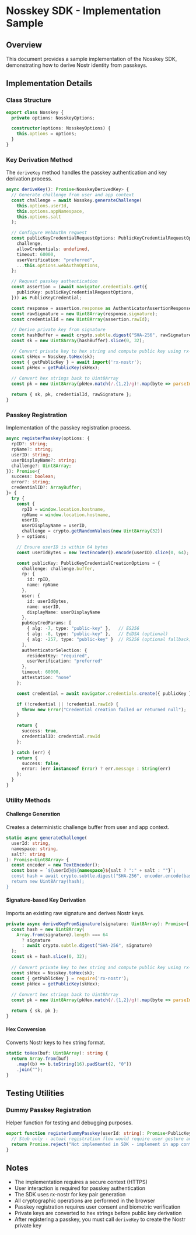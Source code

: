 # Nosskey SDK - Implementation Sample

## Overview
This document provides a sample implementation of the Nosskey SDK, demonstrating how to derive Nostr identity from passkeys.

## Implementation Details

### Class Structure
```typescript
export class Nosskey {
  private options: NosskeyOptions;

  constructor(options: NosskeyOptions) {
    this.options = options;
  }
}
```

### Key Derivation Method
The `deriveKey` method handles the passkey authentication and key derivation process.

```typescript
async deriveKey(): Promise<NosskeyDerivedKey> {
  // Generate challenge from user and app context
  const challenge = await Nosskey.generateChallenge(
    this.options.userId,
    this.options.appNamespace,
    this.options.salt
  );

  // Configure WebAuthn request
  const publicKeyCredentialRequestOptions: PublicKeyCredentialRequestOptions = {
    challenge,
    allowCredentials: undefined,
    timeout: 60000,
    userVerification: "preferred",
    ...this.options.webAuthnOptions,
  };

  // Request passkey authentication
  const assertion = (await navigator.credentials.get({
    publicKey: publicKeyCredentialRequestOptions,
  })) as PublicKeyCredential;

  const response = assertion.response as AuthenticatorAssertionResponse;
  const rawSignature = new Uint8Array(response.signature);
  const credentialId = new Uint8Array(assertion.rawId);

  // Derive private key from signature
  const hashBuffer = await crypto.subtle.digest("SHA-256", rawSignature);
  const sk = new Uint8Array(hashBuffer).slice(0, 32);

  // Convert private key to hex string and compute public key using rx-nostr
  const skHex = Nosskey.toHex(sk);
  const { getPublicKey } = await import('rx-nostr');
  const pkHex = getPublicKey(skHex);
  
  // Convert hex strings back to Uint8Array
  const pk = new Uint8Array(pkHex.match(/.{1,2}/g)!.map(byte => parseInt(byte, 16)));

  return { sk, pk, credentialId, rawSignature };
}
```

### Passkey Registration
Implementation of the passkey registration process.

```typescript
async registerPasskey(options: {
  rpID?: string;
  rpName?: string;
  userID: string;
  userDisplayName?: string;
  challenge?: Uint8Array;
}): Promise<{
  success: boolean;
  error?: string;
  credentialID?: ArrayBuffer;
}> {
  try {
    const {
      rpID = window.location.hostname,
      rpName = window.location.hostname,
      userID,
      userDisplayName = userID,
      challenge = crypto.getRandomValues(new Uint8Array(32))
    } = options;

    // Ensure userID is within 64 bytes
    const userIdBytes = new TextEncoder().encode(userID).slice(0, 64);

    const publicKey: PublicKeyCredentialCreationOptions = {
      challenge: challenge.buffer,
      rp: {
        id: rpID,
        name: rpName
      },
      user: {
        id: userIdBytes,
        name: userID,
        displayName: userDisplayName
      },
      pubKeyCredParams: [
        { alg: -7, type: "public-key" },   // ES256
        { alg: -8, type: "public-key" },   // EdDSA (optional)
        { alg: -257, type: "public-key" }  // RS256 (optional fallback)
      ],
      authenticatorSelection: {
        residentKey: "required",
        userVerification: "preferred"
      },
      timeout: 60000,
      attestation: "none"
    };

    const credential = await navigator.credentials.create({ publicKey }) as PublicKeyCredential;

    if (!credential || !credential.rawId) {
      throw new Error("Credential creation failed or returned null");
    }

    return {
      success: true,
      credentialID: credential.rawId
    };

  } catch (err) {
    return {
      success: false,
      error: (err instanceof Error) ? err.message : String(err)
    };
  }
}
```

### Utility Methods

#### Challenge Generation
Creates a deterministic challenge buffer from user and app context.

```typescript
static async generateChallenge(
  userId: string,
  namespace: string,
  salt?: string
): Promise<Uint8Array> {
  const encoder = new TextEncoder();
  const base = `${userId}@${namespace}${salt ? ":" + salt : ""}`;
  const hash = await crypto.subtle.digest("SHA-256", encoder.encode(base));
  return new Uint8Array(hash);
}
```

#### Signature-based Key Derivation
Imports an existing raw signature and derives Nostr keys.

```typescript
private async deriveKeyFromSignature(signature: Uint8Array): Promise<{ sk: Uint8Array; pk: Uint8Array }> {
  const hash = new Uint8Array(
    Array.from(signature).length === 64
      ? signature
      : await crypto.subtle.digest("SHA-256", signature)
  );
  const sk = hash.slice(0, 32);
  
  // Convert private key to hex string and compute public key using rx-nostr
  const skHex = Nosskey.toHex(sk);
  const { getPublicKey } = require('rx-nostr');
  const pkHex = getPublicKey(skHex);
  
  // Convert hex strings back to Uint8Array
  const pk = new Uint8Array(pkHex.match(/.{1,2}/g)!.map(byte => parseInt(byte, 16)));

  return { sk, pk };
}
```

#### Hex Conversion
Converts Nostr keys to hex string format.

```typescript
static toHex(buf: Uint8Array): string {
  return Array.from(buf)
    .map((b) => b.toString(16).padStart(2, "0"))
    .join("");
}
```

## Testing Utilities

### Dummy Passkey Registration
Helper function for testing and debugging purposes.

```typescript
export function registerDummyPasskey(userId: string): Promise<PublicKeyCredential> {
  // Stub only - actual registration flow would require user gesture and HTTPS context
  return Promise.reject("Not implemented in SDK - implement in app context");
}
```

## Notes
- The implementation requires a secure context (HTTPS)
- User interaction is required for passkey authentication
- The SDK uses rx-nostr for key pair generation
- All cryptographic operations are performed in the browser
- Passkey registration requires user consent and biometric verification
- Private keys are converted to hex strings before public key derivation
- After registering a passkey, you must call `deriveKey` to create the Nostr private key
